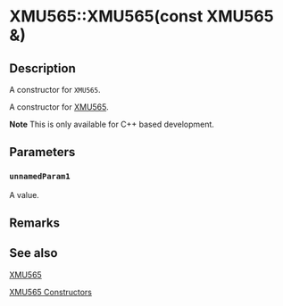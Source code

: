 # XMU565::XMU565(const XMU565 &)

## Description

A constructor for `XMU565`.

A constructor for [XMU565](https://learn.microsoft.com/windows/desktop/api/directxpackedvector/ns-directxpackedvector-xmu565).

**Note** This is only available for C++ based development.

## Parameters

### `unnamedParam1`

A value.

## Remarks

## See also

[XMU565](https://learn.microsoft.com/windows/desktop/api/directxpackedvector/ns-directxpackedvector-xmu565)

[XMU565 Constructors](https://learn.microsoft.com/windows/desktop/dxmath/xmu565-ctor)